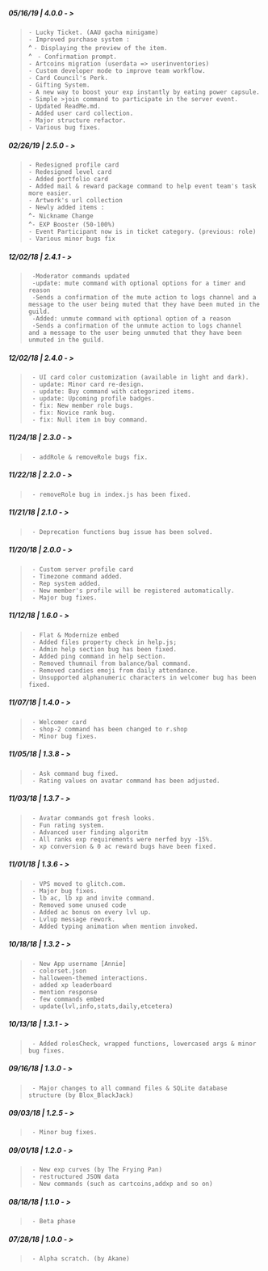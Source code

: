 ##### **05/16/19 | 4.0.0 - >**
   >` - Lucky Ticket. (AAU gacha minigame) `  
   >` - Improved purchase system : `  
         ^ ` - Displaying the preview of the item. `  
         ^ ` - Confirmation prompt.`  
   >` - Artcoins migration (userdata => userinventories) `  
   >` - Custom developer mode to improve team workflow. `  
   >` - Card Council's Perk. `  
   >` - Gifting System. `  
   >` - A new way to boost your exp instantly by eating power capsule. `  
   >` - Simple >join command to participate in the server event. `  
   >` - Updated ReadMe.md. `  
   >` - Added user card collection. `  
   >` - Major structure refactor. `  
   >` - Various bug fixes. `  



##### **02/26/19 | 2.5.0 - >** 

   >` - Redesigned profile card  `   
   >` - Redesigned level card  `  
   >` - Added portfolio card  `  
   >` - Added mail & reward package command to help event team's task more easier.  `     
   >` - Artwork's url collection  `    
   >` - Newly added items :  `    
   			 ^` - Nickname Change  `  
   			 ^` - EXP Booster (50-100%)  `    
   >` - Event Participant now is in ticket category. (previous: role)  `    			
   >` - Various minor bugs fix  `    

##### **12/02/18 | 2.4.1 - >** 

   >` -Moderator commands updated`  
   >` -update: mute command with optional options for a timer and reason`  
   >` -Sends a confirmation of the mute action to logs channel and a message to the user being muted that they have been muted in the guild.`  
   >` -Added: unmute command with optional option of a reason`  
   >` -Sends a confirmation of the unmute action to logs channel     and a message to the user being unmuted that they have been    unmuted in the guild.`  
	
##### **12/02/18 | 2.4.0 - >** 

   >` - UI card color customization (available in light and dark).`  
   >` - update: Minor card re-design.`  
   >` - update: Buy command with categorized items.`  
   >` - update: Upcoming profile badges.`  
   >` - fix: New member role bugs.`  
   >` - fix: Novice rank bug.`  
   >` - fix: Null item in buy command.`  

##### **11/24/18 | 2.3.0 - >** 

   >` - addRole & removeRole bugs fix.`
   
##### **11/22/18 | 2.2.0 - >** 

   >` - removeRole bug in index.js has been fixed.`
  
##### **11/21/18 | 2.1.0 - >** 

   >` - Deprecation functions bug issue has been solved.`
  
##### **11/20/18 | 2.0.0 - >** 

   >` - Custom server profile card`  
   >` - Timezone command added.`  
   >` - Rep system added.`  
   >` - New member's profile will be registered automatically.`  
   >` - Major bug fixes.`

##### **11/12/18 | 1.6.0 - >**

   >` - Flat & Modernize embed`  
   >` - Added files property check in help.js;`  
   >` - Admin help section bug has been fixed.`  
   >` - Added ping command in help section.`  
   >` - Removed thumnail from balance/bal command.`  
   >` - Removed candies emoji from daily attendance.`  
   >` - Unsupported alphanumeric characters in welcomer bug has been fixed.`

##### **11/07/18 | 1.4.0 - >**

   >` - Welcomer card`  
   >` - shop-2 command has been changed to r.shop`  
   >` - Minor bug fixes.`  

##### **11/05/18 | 1.3.8 - >** 

   >` - Ask command bug fixed.`  
   >` - Rating values on avatar command has been adjusted.`

##### **11/03/18 | 1.3.7 - >** 

   >` - Avatar commands got fresh looks.`  
   >` - Fun rating system.`  
   >` - Advanced user finding algoritm`  
   >` - All ranks exp requirements were nerfed byy -15%.`  
   >` - xp conversion & 0 ac reward bugs have been fixed.`

##### **11/01/18 | 1.3.6 - >** 

   >` - VPS moved to glitch.com.`  
   >` - Major bug fixes.`  
   >` - lb ac, lb xp and invite command.`  
   >` - Removed some unused code`  
   >` - Added ac bonus on every lvl up.`  
   >` - Lvlup message rework.`  
   >` - Added typing animation when mention invoked.`

##### **10/18/18 | 1.3.2 - >**

   >` - New App username [Annie]`  
   >` - colorset.json`  
   >` - halloween-themed interactions.`  
   >` - added xp leaderboard`  
   >` - mention response`  
   >` - few commands embed`  
   >` - update(lvl,info,stats,daily,etcetera)`  
   
##### **10/13/18 | 1.3.1 -** > 

   >` - Added rolesCheck, wrapped functions, lowercased args & minor bug fixes.`

##### **09/16/18 | 1.3.0 - >**

   >` - Major changes to all command files & SQLite database structure (by Blox_BlackJack)`

##### **09/03/18 | 1.2.5 - >**

   >` - Minor bug fixes.`

##### **09/01/18 | 1.2.0 - >** 

   >` - New exp curves (by The Frying Pan)`  
   >` - restructured JSON data`  
   >` - New commands (such as cartcoins,addxp and so on)`  

##### **08/18/18 | 1.1.0 - >**

   >` - Beta phase`

##### **07/28/18 | 1.0.0 - >**

   >` - Alpha scratch. (by Akane)`